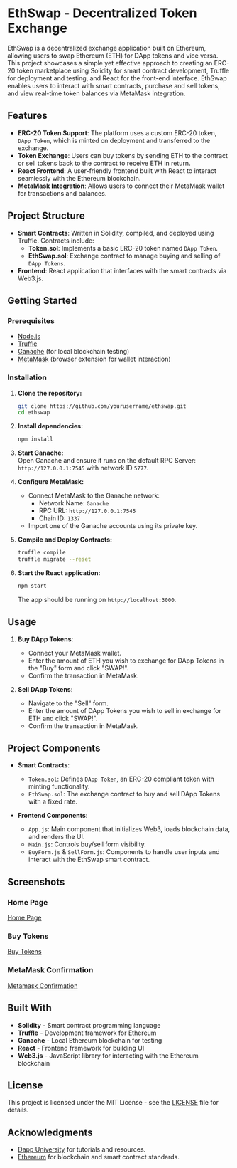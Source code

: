  # EthSwap - Decentralized Token Exchange

EthSwap is a decentralized exchange application built on Ethereum, allowing users to swap Ethereum (ETH) for DApp tokens and vice versa. This project showcases a simple yet effective approach to creating an ERC-20 token marketplace using Solidity for smart contract development, Truffle for deployment and testing, and React for the front-end interface. EthSwap enables users to interact with smart contracts, purchase and sell tokens, and view real-time token balances via MetaMask integration.

## Features

- **ERC-20 Token Support**: The platform uses a custom ERC-20 token, `DApp Token`, which is minted on deployment and transferred to the exchange.
- **Token Exchange**: Users can buy tokens by sending ETH to the contract or sell tokens back to the contract to receive ETH in return.
- **React Frontend**: A user-friendly frontend built with React to interact seamlessly with the Ethereum blockchain.
- **MetaMask Integration**: Allows users to connect their MetaMask wallet for transactions and balances.

## Project Structure

- **Smart Contracts**: Written in Solidity, compiled, and deployed using Truffle. Contracts include:
  - **Token.sol**: Implements a basic ERC-20 token named `DApp Token`.
  - **EthSwap.sol**: Exchange contract to manage buying and selling of `DApp Tokens`.
- **Frontend**: React application that interfaces with the smart contracts via Web3.js.

## Getting Started

### Prerequisites

- [Node.js](https://nodejs.org/)
- [Truffle](https://www.trufflesuite.com/docs/truffle/getting-started/installation)
- [Ganache](https://www.trufflesuite.com/ganache) (for local blockchain testing)
- [MetaMask](https://metamask.io/) (browser extension for wallet interaction)

### Installation

1. **Clone the repository:**

    ```bash
    git clone https://github.com/yourusername/ethswap.git
    cd ethswap
    ```

2. **Install dependencies:**

    ```bash
    npm install
    ```

3. **Start Ganache:**  
   Open Ganache and ensure it runs on the default RPC Server: `http://127.0.0.1:7545` with network ID `5777`.

4. **Configure MetaMask:**
   - Connect MetaMask to the Ganache network:
     - Network Name: `Ganache`
     - RPC URL: `http://127.0.0.1:7545`
     - Chain ID: `1337`
   - Import one of the Ganache accounts using its private key.

5. **Compile and Deploy Contracts:**

    ```bash
    truffle compile
    truffle migrate --reset
    ```

6. **Start the React application:**

    ```bash
    npm start
    ```

   The app should be running on `http://localhost:3000`.

## Usage

1. **Buy DApp Tokens**:  
   - Connect your MetaMask wallet.
   - Enter the amount of ETH you wish to exchange for DApp Tokens in the "Buy" form and click "SWAP!".
   - Confirm the transaction in MetaMask.

2. **Sell DApp Tokens**:  
   - Navigate to the "Sell" form.
   - Enter the amount of DApp Tokens you wish to sell in exchange for ETH and click "SWAP!".
   - Confirm the transaction in MetaMask.

## Project Components

- **Smart Contracts**:
  - `Token.sol`: Defines `DApp Token`, an ERC-20 compliant token with minting functionality.
  - `EthSwap.sol`: The exchange contract to buy and sell DApp Tokens with a fixed rate.
  
- **Frontend Components**:
  - `App.js`: Main component that initializes Web3, loads blockchain data, and renders the UI.
  - `Main.js`: Controls buy/sell form visibility.
  - `BuyForm.js` & `SellForm.js`: Components to handle user inputs and interact with the EthSwap smart contract.

## Screenshots

### Home Page
[Home Page](https://github.com/user-attachments/assets/302abbef-c662-4e42-bcb1-7e0a0d8914be)


### Buy Tokens
[Buy Tokens](https://github.com/user-attachments/assets/ea81ca1a-a170-4ebe-9e92-5c45863957db)

### MetaMask Confirmation
[Metamask Confirmation](https://github.com/user-attachments/assets/dce25c16-ea66-4df6-8b00-702dbe714daf)


## Built With

- **Solidity** - Smart contract programming language
- **Truffle** - Development framework for Ethereum
- **Ganache** - Local Ethereum blockchain for testing
- **React** - Frontend framework for building UI
- **Web3.js** - JavaScript library for interacting with the Ethereum blockchain


## License

This project is licensed under the MIT License - see the [LICENSE](LICENSE) file for details.

## Acknowledgments

- [Dapp University](https://www.dappuniversity.com/) for tutorials and resources.
- [Ethereum](https://ethereum.org/) for blockchain and smart contract standards.

